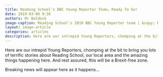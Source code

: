 ```yaml
---
title: Reading School's BBC Young Reporter Team… Ready To Go!
date: 2019-03-06 9:36
authors: Mr Baldock
image-caption: Reading School's 2019 BBC Young Reporter team | &copy; Reading School
layout: image-article
categories: articles
description: Here are our intrepid Young Reporters, chomping at the bit to bring you lots of terrific stories about Reading School, our local area and the amazing things happening here.  And rest assured, this will be a Brexit-free zone.
---
```


Here are our intrepid Young Reporters, chomping at the bit to bring you lots of terrific stories about Reading School, our local area and the amazing things happening here.  And rest assured, this will be a Brexit-free zone.

Breaking news will appear here as it happens…
